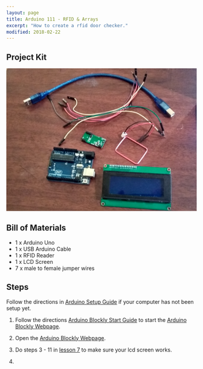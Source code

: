 ```yaml
---
layout: page
title: Arduino 111 - RFID & Arrays
excerpt: "How to create a rfid door checker."
modified: 2018-02-22
---
```


## Project Kit

![Arduino Kit](/images/arduino-block/lesson-11/kit.jpg) 

## Bill of Materials

- 1 x Arduino Uno
- 1 x USB Arduino Cable
- 1 x RFID Reader
- 1 x LCD Screen
- 7 x male to female jumper wires

## Steps

Follow the directions in [Arduino Setup Guide](/arduino-setup) if your computer has not been setup yet.  

1) Follow the directions [Arduino Blockly Start Guide](/arduino-blockly-start) to start the [Arduino Blockly Webpage](http://localhost:3000).
 
2) Open the [Arduino Blockly Webpage](http://localhost:3000).

3) Do steps 3 - 11 in [lesson 7](/arduino-blockly/lesson-7-lcd-loops) to make sure your lcd screen works.

4) 